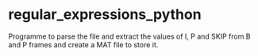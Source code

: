 # regular_expressions_python

Programme to parse the file and extract the values of I, P and SKIP from B and P frames
and create a MAT file to store it.

